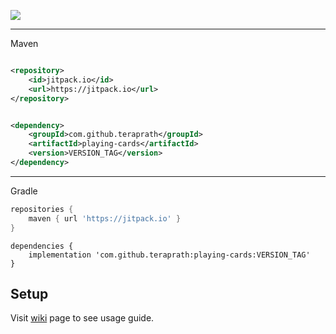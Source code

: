 [![](https://jitpack.io/v/teraprath/playing-cards.svg)](https://jitpack.io/#teraprath/playing-cards)

****

Maven

````xml

<repository>
    <id>jitpack.io</id>
    <url>https://jitpack.io</url>
</repository>
````

````xml

<dependency>
    <groupId>com.github.teraprath</groupId>
    <artifactId>playing-cards</artifactId>
    <version>VERSION_TAG</version>
</dependency>
````

****

Gradle

````groovy
repositories {
    maven { url 'https://jitpack.io' }
}
````
````
dependencies {
    implementation 'com.github.teraprath:playing-cards:VERSION_TAG'
}
````

## Setup

Visit [wiki](https://github.com/teraprath/playing-cards/wiki/) page to see usage guide.